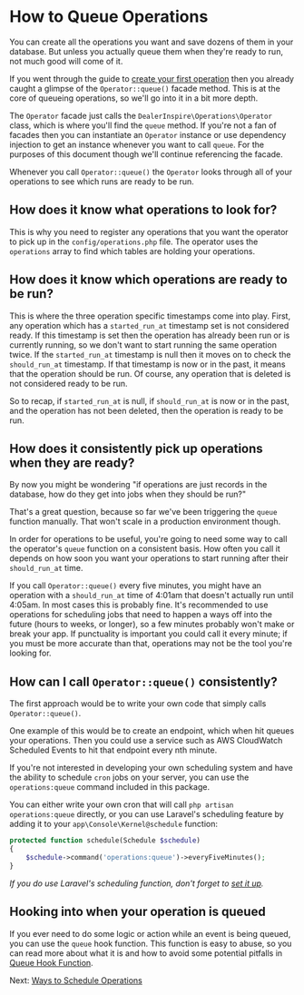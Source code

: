 # How to Queue Operations

You can create all the operations you want and save dozens of them in your database. But unless you actually queue them when they're ready to run, not much good will come of it.

If you went through the guide to [create your first operation](/docs/first-operation.md) then you already caught a glimpse of the `Operator::queue()` facade method. This is at the core of queueing operations, so we'll go into it in a bit more depth.

The `Operator` facade just calls the `DealerInspire\Operations\Operator` class, which is where you'll find the `queue` method. If you're not a fan of facades then you can instantiate an `Operator` instance or use dependency injection to get an instance whenever you want to call `queue`. For the purposes of this document though we'll continue referencing the facade.

Whenever you call `Operator::queue()` the `Operator` looks through all of your operations to see which runs are ready to be run.

## How does it know what operations to look for?

This is why you need to register any operations that you want the operator to pick up in the `config/operations.php` file. The operator uses the `operations` array to find which tables are holding your operations.

## How does it know which operations are ready to be run?

This is where the three operation specific timestamps come into play. First, any operation which has a `started_run_at` timestamp set is not considered ready. If this timestamp is set then the operation has already been run or is currently running, so we don't want to start running the same operation twice. If the `started_run_at` timestamp is null then it moves on to check the `should_run_at` timestamp. If that timestamp is now or in the past, it means that the operation should be run. Of course, any operation that is deleted is not considered ready to be run.

So to recap, if `started_run_at` is null, if `should_run_at` is now or in the past, and the operation has not been deleted, then the operation is ready to be run.

## How does it consistently pick up operations when they are ready?

By now you might be wondering "if operations are just records in the database, how do they get into jobs when they should be run?"

That's a great question, because so far we've been triggering the `queue` function manually. That won't scale in a production environment though.

In order for operations to be useful, you're going to need some way to call the operator's `queue` function on a consistent basis. How often you call it depends on how soon you want your operations to start running after their `should_run_at` time.

If you call `Operator::queue()` every five minutes, you might have an operation with a `should_run_at` time of 4:01am that doesn't actually run until 4:05am. In most cases this is probably fine. It's recommended to use operations for scheduling jobs that need to happen a ways off into the future (hours to weeks, or longer), so a few minutes probably won't make or break your app. If punctuality is important you could call it every minute; if you must be more accurate than that, operations may not be the tool you're looking for.

## How can I call `Operator::queue()` consistently?

The first approach would be to write your own code that simply calls `Operator::queue()`.

One example of this would be to create an endpoint, which when hit queues your operations. Then you could use a service such as AWS CloudWatch Scheduled Events to hit that endpoint every nth minute.

If you're not interested in developing your own scheduling system and have the ability to schedule `cron` jobs on your server, you can use the `operations:queue` command included in this package.

You can either write your own cron that will call `php artisan operations:queue` directly, or you can use Laravel's scheduling feature by adding it to your `app\Console\Kernel@schedule` function:

```php
protected function schedule(Schedule $schedule)
{
    $schedule->command('operations:queue')->everyFiveMinutes();
}
```

_If you do use Laravel's scheduling function, don't forget to [set it up](https://laravel.com/docs/5.8/scheduling#introduction)._

## Hooking into when your operation is queued

If you ever need to do some logic or action while an event is being queued, you can use the `queue` hook function. This function is easy to abuse, so you can read more about what it is and how to avoid some potential pitfalls in [Queue Hook Function](/docs/queue-hook.md).

Next: [Ways to Schedule Operations](/docs/scheduling.md)
